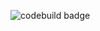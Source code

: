 ![codebuild badge](https://codebuild.us-west-1.amazonaws.com/badges?uuid=eyJlbmNyeXB0ZWREYXRhIjoiWHlkRTgrVHRMY3d4WDdjOGdibHFuRmdsWTliTTFzeXpnTTRMd3B5Q00zMERxTzhzc1FIQlZFcjg3aTBVVnFXRUxrYTlvMHVvd0tFWTFMekl3RkxZU3p3PSIsIml2UGFyYW1ldGVyU3BlYyI6Ilg4b2VneGpsY3BnWitSdW0iLCJtYXRlcmlhbFNldFNlcmlhbCI6MX0%3D&branch=main)
